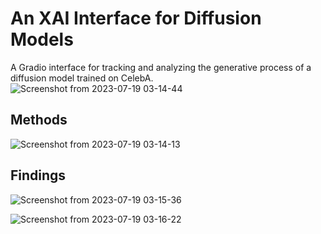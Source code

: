 # An XAI Interface for Diffusion Models
A Gradio interface for tracking and analyzing the generative process of a diffusion model trained on CelebA.
![Screenshot from 2023-07-19 03-14-44](https://github.com/eloraschoerverth/diffusion-model-interface/assets/53757856/9855a622-ee1d-4aec-8955-2827299798c2)

## Methods

![Screenshot from 2023-07-19 03-14-13](https://github.com/eloraschoerverth/diffusion-model-interface/assets/53757856/3aec5ddc-7634-44e2-a94c-f0909576fb94)

## Findings

![Screenshot from 2023-07-19 03-15-36](https://github.com/eloraschoerverth/diffusion-model-interface/assets/53757856/62da4839-1058-452e-81e3-eefb25a152e2)

![Screenshot from 2023-07-19 03-16-22](https://github.com/eloraschoerverth/diffusion-model-interface/assets/53757856/cfd4ee52-380a-4c62-b2ff-b667c20e8b99)
